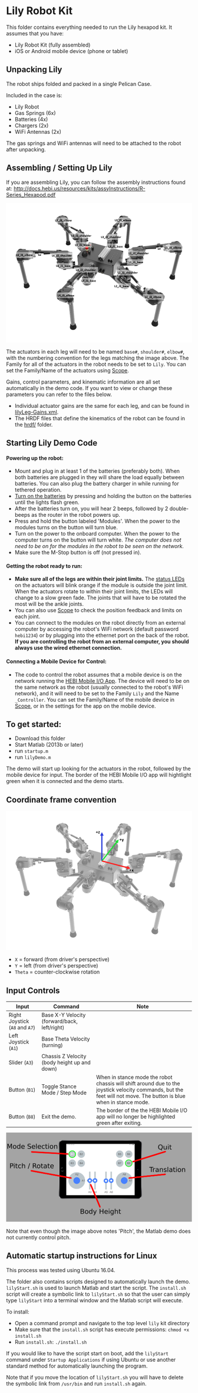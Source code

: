 # Lily Robot Kit

This folder contains everything needed to run the Lily hexapod kit.  It assumes that you have:
* Lily Robot Kit (fully assembled)
* iOS or Android mobile device (phone or tablet)

## Unpacking Lily
The robot ships folded and packed in a single Pelican Case.  

Included in the case is:
- Lily Robot
- Gas Springs (6x)
- Batteries (4x)
- Chargers (2x)
- WiFi Antennas (2x)

The gas springs and WiFi antennas will need to be attached to the robot after unpacking.  


## Assembling / Setting Up Lily
If you are assembling Lily, you can follow the assembly instructions found at:
http://docs.hebi.us/resources/kits/assyInstructions/R-Series_Hexapod.pdf

![Lily Module Names](images/lily_labeled.png)

The actuators in each leg will need to be named `base#`, `shoulder#`, `elbow#`, with the numbering convention for the legs matching the image above.  The Family for all of the actuators in the robot needs to be set to `Lily`.   You can set the Family/Name of the actuators using [Scope](http://docs.hebi.us/tools.html#scope-gui).

Gains, control parameters, and kinematic information are all set automatically in the demo code.  If you want to view or change these parameters you can refer to the files below.  
- Individual actuator gains are the same for each leg, and can be found in [lilyLeg-Gains.xml](gains/lilyLeg-Gains.xml).
- The HRDF files that define the kinematics of the robot can be found in the [hrdf/](hrdf/) folder.


## Starting Lily Demo Code

#### Powering up the robot:
- Mount and plug in at least 1 of the batteries (preferably both).  When both batteries are plugged in they will share the load equally between batteries.  You can also plug the battery charger in while running for tethered operation.
- [Turn on the batteries](https://www.ebikes.ca/product-info/ligo-batteries.html) by pressing and holding the button on the batteries until the lights flash green.
- After the batteries turn on, you will hear 2 beeps, followed by 2 double-beeps as the router in the robot powers up.
- Press and hold the button labeled 'Modules'.  When the power to the modules turns on the button will turn blue.
- Turn on the power to the onboard computer.  When the power to the computer turns on the button will turn white.  *The computer does not need to be on for the modules in the robot to be seen on the network.*
- Make sure the M-Stop button is off (not pressed in).

#### Getting the robot ready to run:
- **Make sure all of the legs are within their joint limits.** The [status LEDs](http://docs.hebi.us/core_concepts.html#led-status-codes) on the actuators will blink orange if the module is outside the joint limit.  When the actuators rotate to within their joint limits, the LEDs will change to a slow green fade.  The joints that will have to be rotated the most will be the ankle joints.  
- You can also use [Scope](http://docs.hebi.us/tools.html#scope-gui) to check the position feedback and limits on each joint.
- You can connect to the modules on the robot directly from an external computer by accessing the robot's WiFi network (default password `hebi1234`) or by plugging into the ethernet port on the back of the robot.  **If you are controlling the robot from an external computer, you should always use the wired ethernet connection.**

#### Connecting a Mobile Device for Control:
- The code to control the robot assumes that a mobile device is on the network running the [HEBI Mobile I/O App](http://docs.hebi.us/tools.html#mobile-io).  The device will need to be on the same network as the robot (usually connected to the robot's WiFi network), and it will need to be set to the Family `Lily` and the Name `_Controller`.  You can set the Family/Name of the mobile device in [Scope](http://docs.hebi.us/tools.html#scope-gui), or in the settings for the app on the mobile device.


## To get started:
* Download this folder
* Start Matlab (2013b or later)
* run `startup.m`
* run `lilyDemo.m`

The demo will start up looking for the actuators in the robot, followed by the mobile device for input.  The border of the HEBI Mobile I/O app will hightlight green when it is connected and the demo starts.


## Coordinate frame convention

![Coordinate Convention](images/lily_coordinates.png)

* `X` = forward (from driver's perspective)
* `Y` = left (from driver's perspective)
* `Theta` = counter-clockwise rotation


## Input Controls

| Input      | Command   | Note  |
| ----------------- | ----------------- | ----------- |
| Right Joystick (`A8` and `A7`)  | Base X-Y Velocity (forward/back, left/right) |  |
| Left Joystick (`A1`) | Base Theta Velocity (turning) |  |
| Slider (`A3`) | Chassis Z Velocity (body height up and down) |  | 
| Button (`B1`) | Toggle Stance Mode / Step Mode | When in stance mode the robot chassis will shift around due to the joystick velocity commands, but the feet will not move.  The button is blue when in stance mode. |
| Button (`B8`) | Exit the demo. | The border of the the HEBI Mobile I/O app will no longer be highlighted green after exiting. |

![Controller Image](images/controller.png)

Note that even though the image above notes 'Pitch', the Matlab demo does not currently control pitch.


## Automatic startup instructions for Linux

This process was tested using Ubuntu 16.04.

The folder also contains scripts designed to automatically launch the demo. `lilyStart.sh` is used to launch Matlab and start the script.  The `install.sh` script will create a symbolic link to `lilyStart.sh` so that the user can simply type `lilyStart` into a terminal window and the Matlab script will execute.

To install:
* Open a command prompt and navigate to the top level `lily` kit directory
* Make sure that the `install.sh` script has execute permissions: `chmod +x install.sh`
* Run `install.sh`: `./install.sh`

If you would like to have the script start on boot, add the `lilyStart` command under `Startup Applications` if using Ubuntu or use another standard method for automatically launching the program.

Note that if you move the location of `lilyStart.sh` you will have to delete the symbolic link from `/usr/bin` and run `install.sh` again.

